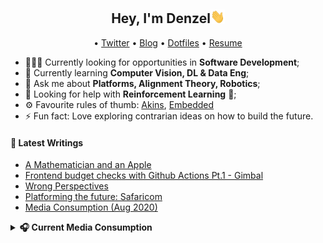 <h2 align="center">Hey, I'm Denzel<img src="https://github.com/roboflank/roboflank/raw/master/assets/hi.gif" width="23px"></h2>

<p align="center">
  • <a href="https://twitter.com/denzelwamburu">Twitter</a>
  • <a href="https://wamburu.codes">Blog</a>
  • <a href="https://github.com/roboflank/dotfiles">Dotfiles</a>
  • <a href="https://cv.wamburu.codes">Resume</a>

</p>

- 🕵🏿‍♂️ Currently looking for opportunities in **Software Development**;
- 🌱 Currently learning **Computer Vision, DL & Data Eng**;
- 💬 Ask me about **Platforms, Alignment Theory, Robotics**;
- 🤔 Looking for help with **Reinforcement Learning** 👾;
- ⚙️ Favourite rules of thumb: [Akins](https://spacecraft.ssl.umd.edu/akins_laws.html), [Embedded](https://embeddedartistry.com/blog/2018/04/26/embedded-rules-of-thumb/)
- ⚡ Fun fact: Love exploring contrarian ideas on how to build the future.

#### 📕 Latest Writings

<!--START_SECTION:posts-->
* [A Mathematician and an Apple](https:&#x2F;&#x2F;wamburu.codes&#x2F;a-mathematician-and-an-apple)
* [Frontend budget checks with Github Actions Pt.1 - Gimbal](https:&#x2F;&#x2F;wamburu.codes&#x2F;frontend-budget-checks-with-github-actions-pt.1-gimbal)
* [Wrong Perspectives](https:&#x2F;&#x2F;wamburu.codes&#x2F;wrong-perspectives)
* [Platforming the future: Safaricom](https:&#x2F;&#x2F;wamburu.codes&#x2F;platforming-the-future:-safaricom)
* [Media Consumption (Aug 2020)](https:&#x2F;&#x2F;wamburu.codes&#x2F;media-consumption-(aug-2020))
<!--END_SECTION:posts-->

<details>

<summary><strong>🎧 Current Media Consumption </strong></summary>

<table>

<tr><th>Books/Essays </th> <th>Podcasts/Music</th></tr>
<tr><td>

| Title                                                                                         |                        Topic |
| --------------------------------------------------------------------------------------------- | ---------------------------: |
| [Anti-Fragile](https://www.amazon.com/Antifragile-Things-That-Disorder-Incerto/dp/0812979680) | Mental Models, Contrarianism |
| [Less Wrong](https://www.lesswrong.com)                                                       |                AI, Reasoning |
| [WeeklyRobotics](https://weeklyrobotics.com/)                                                 |                     Robotics |
| [YC Library](https://www.ycombinator.com/library)                                             |                     Startups |

</td><td>

<a>
  <img align="center" src="https://spotify-github-profile.vercel.app/api/view?uid=denzelwamburu&cover_image=false" />
</a>
</td></tr>
</table>
</details>
